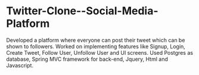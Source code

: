# Twitter-Clone--Social-Media-Platform
Developed a platform where everyone can post their tweet which can be shown to followers. Worked on  implementing features like Signup, Login, Create Tweet, Follow User, Unfollow User and UI screens. Used Postgres as database, Spring MVC framework for back-end, Jquery, Html and Javascript.
